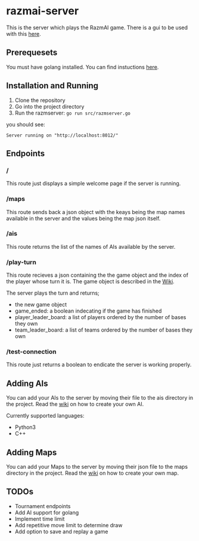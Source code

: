 # razmai-server
This is the server which plays the RazmAI game. There is a gui to be used with this [here](https://github.com/saeidh12/razmai-gui).

## Prerequesets

You must have golang installed. You can find instuctions [here](https://golang.org/).

## Installation and Running

1. Clone the repository
2. Go into the project directory
3. Run the razmserver: `go run src/razmserver.go`

you should see:

`Server running on "http://localhost:8012/"`

## Endpoints

### /
This route just displays a simple welcome page if the server is running.

### /maps
This route sends back a json object with the keays being the map names available in the server and the values being the map json itself.

### /ais
This route returns the list of the names of AIs available by the server.

### /play-turn
This route recieves a json containing the the game object and the index of the player whose turn it is.
The game object is described in the [Wiki](https://github.com/saeidh12/razmai-server/wiki/Game-Object).

The server plays the turn and returns;
* the new game object
* game_ended: a boolean indecating if the game has finished
* player_leader_board: a list of players ordered by the number of bases they own
* team_leader_board: a list of teams ordered by the number of bases they own

### /test-connection
This route just returns a boolean to endicate the server is working properly.

## Adding AIs
You can add your AIs to the server by moving their file to the ais directory in the project.
Read the [wiki](https://github.com/saeidh12/razmai-server/wiki/Creating-Custom-AI) on how to create your own AI.

Currently supported languages:
* Python3
* C++

## Adding Maps
You can add your Maps to the server by moving their json file to the maps directory in the project.
Read the [wiki](https://github.com/saeidh12/razmai-server/wiki/Creating-Custom-Map) on how to create your own map.


## TODOs
* Tournament endpoints
* Add AI support for golang
* Implement time limit
* Add repetitive move limit to determine draw
* Add option to save and replay a game

